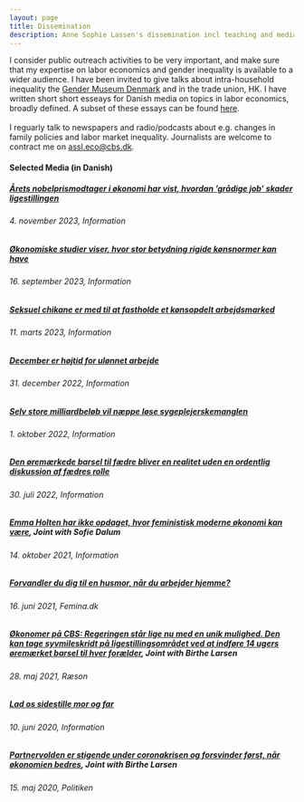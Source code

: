 ```yaml
---
layout: page
title: Dissemination
description: Anne Sophie Lassen's dissemination incl teaching and media 
---
```

I consider public outreach activities to be very important, and make sure that my expertise on labor economics and gender inequality is available to a wider audience. I have been invited to give talks about intra-household inequality the <a href ="https://konmuseum.dk/kalender/foredrag-the-mental-load/"> Gender Museum Denmark</a> and in the trade union, HK. I have written short short esseays for Danish media on topics in labor economics, broadly defined. 
A subset of these essays can be found <a href="https://www.information.dk/anne-sophie-lassen">here</a>. <br> <br> I reguarly talk to newspapers and radio/podcasts about e.g. changes in family policies and labor market inequality. Journalists are welcome to contract me on <a href="mailto:assl.eco@cbs.dk">assl.eco@cbs.dk</a>. <br>


<!-- #### Teaching
#####<u><a href="https://kursuskatalog.cbs.dk/2019-2020/BA-BISHO1006U.aspx"> Microeconomics</a>:</u> (2020) TA for Herdis Steingrimsdottir
Bachelor in International Business <br>
Bachelor in Business Economics and Shipping


##### <u><a href="https://www.cbs.dk/efteruddannelse/masteruddannelser/master-of-business-development/fag-forloeb/risk-management-and-compliance"> Risk Managment and Compliance</a>:</u> (2019) Sessions on data management and empirics
Master of Business Development 

<u>Supervision</u>: I supervise quantitative bachelor's and master's theses across CBS programs focusing on labor markets, inequality and diversity, broadly defined.
Examples of topics include economic aid during the Covid-19 pandemic, the impact of gender diversity on boards, and diversity in recruitment. 
<br>
-->

#### Selected Media (in Danish)
##### <u> <a href="https://www.information.dk/moti/2023/11/aarets-nobelprismodtager-oekonomi-vist-hvordan-graadige-job-skader-ligestillingen">Årets nobelprismodtager i økonomi har vist, hvordan ’grådige job’ skader ligestillingen</a></u>
###### *4. november 2023, Information*

##### <u> <a href="https://www.information.dk/moti/2023/09/oekonomiske-studier-viser-stor-betydning-rigide-koensnormer-kan">Økonomiske studier viser, hvor stor betydning rigide kønsnormer kan have</a></u>
###### *16. september 2023, Information*

##### <u> <a href="https://www.information.dk/moti/2023/03/seksuel-chikane-fastholde-koensopdelt-arbejdsmarked?lst_cntrb">Seksuel chikane er med til at fastholde et kønsopdelt arbejdsmarked</a></u>
###### *11. marts 2023, Information*

##### <u> <a href="https://www.information.dk/moti/2022/12/december-hoejtid-uloennet-arbejde-hvorfor-saa-ulige-fordelt-mellem-maend-kvinder">December er højtid for ulønnet arbejde</a></u>
###### *31. december 2022, Information*

##### <u> <a href="https://www.information.dk/moti/2022/09/store-milliardbeloeb-naeppe-loese-sygeplejerskemanglen">Selv store milliardbeløb vil næppe løse sygeplejerskemanglen</a></u>
###### *1. oktober 2022, Information*

##### <u><a href="https://www.information.dk/moti/2022/07/oeremaerkede-barsel-faedre-realitet-uden-ordentlig-diskussion-faedres-rolle">Den øremærkede barsel til fædre bliver en realitet uden en ordentlig diskussion af fædres rolle</a></u>
###### *30. juli 2022, Information*

##### <u><a href="https://www.information.dk/debat/2021/10/emma-holten-opdaget-feministisk-moderne-oekonomi-kan-vaere">Emma Holten har ikke opdaget, hvor feministisk moderne økonomi kan være</a></u>, Joint with Sofie Dalum
###### *14. oktober 2021, Information*

##### <u><a href="https://www.femina.dk/agenda/samfund/forvandler-du-dig-til-en-husmor-naar-du-arbejder-hjemme">Forvandler du dig til en husmor, når du arbejder hjemme?</a></u>
###### *16. juni 2021, Femina.dk*

##### <u><a href="https://www.raeson.dk/2021/oekonomer-paa-cbs-regeringen-staar-lige-nu-med-en-unik-mulighed-den-kan-tage-syvmileskridt-paa-ligestillingsomraadet-ved-at-indfoere-14-ugers-oeremaerket-barsel-til-hver-foraelder/">Økonomer på CBS: Regeringen står lige nu med en unik mulighed. Den kan tage syvmileskridt på ligestillingsområdet ved at indføre 14 ugers øremærket barsel til hver forælder</a></u>, Joint with Birthe Larsen
###### *28. maj 2021, Ræson*

##### <u><a href="https://www.information.dk/debat/2020/06/foraeldet-ide-boern-bedre-barsel-mor-far">Lad os sidestille mor og far</a></u>
###### *10. juni 2020, Information*

##### <u><a href="https://politiken.dk/debat/debatindlaeg/art7779758/Partnervolden-er-stigende-under-coronakrisen-og-forsvinder-f%C3%B8rst-n%C3%A5r-%C3%B8konomien-bedres">Partnervolden er stigende under coronakrisen og forsvinder først, når økonomien bedres</a></u>, Joint with Birthe Larsen
###### *15. maj 2020, Politiken*


<!-- Note: this is how to write a comment in HTML. Everything in here won't show up on your webpage.-->

<!--
To increase the size of the title, use fewer # in front of the paper title.
To decrease the size of the title, use more #. 
To remove the italics, remove the * before and after the description
To remove the underline from the title, remove the <u> tags (<u> and </u>)
-->